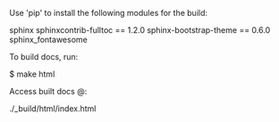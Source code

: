 Use 'pip' to install the following modules for the build:

sphinx
sphinxcontrib-fulltoc == 1.2.0
sphinx-bootstrap-theme == 0.6.0
sphinx_fontawesome

To build docs, run:

$ make html

Access built docs @:

./_build/html/index.html
